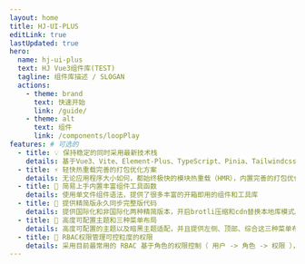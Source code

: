 ```yaml
---
layout: home
title: HJ-UI-PLUS
editLink: true
lastUpdated: true
hero:
  name: hj-ui-plus
  text: HJ Vue3组件库(TEST)
  tagline: 组件库描述 / SLOGAN
  actions:
    - theme: brand
      text: 快速开始
      link: /guide/
    - theme: alt
      text: 组件
      link: /components/loopPlay
features: # 可选的
  - title: 💡 保持稳定的同时采用最新技术栈
    details: 基于Vue3、Vite、Element-Plus、TypeScript、Pinia、Tailwindcss等最新技术栈开发
  - title: ⚡️ 轻快热重载完善的打包优化方案
    details: 无论应用程序大小如何，都始终极快的模块热重载（HMR），内置完善的打包优化方案
  - title: 🤙 简易上手内置丰富组件工具函数
    details: 使用单文件组件语法，提供了很多丰富的开箱即用的组件和工具库
  - title: 👋 提供精简版永久同步完整版代码
    details: 提供国际化和非国际化两种精简版本，开启brotli压缩和cdn替换本地库模式后，打包大小低于500kb
  - title: 🔩 高度可配置主题和三种菜单布局
    details: 高度可配置的主题以及暗黑主题适配，并且提供左侧、顶部、综合这三种菜单布局模式
  - title: 🔑 RBAC权限管理可控粒度的权限
    details: 采用目前最常用的 RBAC 基于角色的权限控制（ 用户 -> 角色 -> 权限 ），可配置各种粒度的权限
---
```

